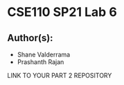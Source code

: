 # CSE110 SP21 Lab 6

## Author(s):
- Shane Valderrama
- Prashanth Rajan

LINK TO YOUR PART 2 REPOSITORY

